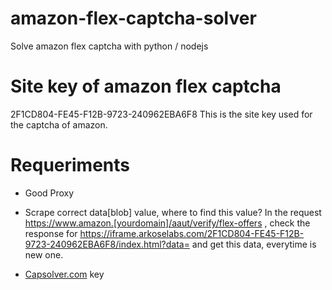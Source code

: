 # amazon-flex-captcha-solver
Solve amazon flex captcha with python / nodejs

# Site key of amazon flex captcha
2F1CD804-FE45-F12B-9723-240962EBA6F8 This is the site key used for the captcha of amazon.

# Requeriments
- Good Proxy

- Scrape correct data[blob] value, where to find this value? In the request https://www.amazon.[yourdomain]/aaut/verify/flex-offers , check the response for https://iframe.arkoselabs.com/2F1CD804-FE45-F12B-9723-240962EBA6F8/index.html?data= and get this data, everytime is new one.

- [Capsolver.com](https://www.capsolver.com/) key
